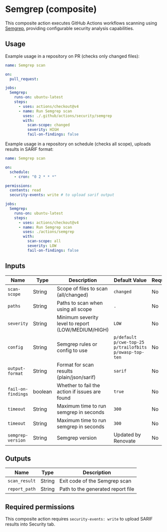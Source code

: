 # Semgrep (composite)

This composite action executes GitHub Actions workflows scanning using [Semgrep](https://github.com/semgrep/semgrep), providing configurable security analysis capabilities.

## Usage

Example usage in a repository on PR (checks only changed files):

```yaml
name: Semgrep scan

on:
  pull_request:

jobs:
  Semgrep:
    runs-on: ubuntu-latest
    steps:
      - uses: actions/checkout@v4
      - name: Run Semgrep scan
        uses: ./.github/actions/security/semgrep
        with:
          scan-scope: changed
          severity: HIGH
          fail-on-findings: false
```

Example usage in a repository on schedule (checks all scope), uploads results in SARIF format:

```yaml
name: Semgrep scan

on:
  schedule:
    - cron: "0 2 * * *"

permissions:
  contents: read
  security-events: write # to upload sarif output

jobs:
  Semgrep:
    runs-on: ubuntu-latest
    steps:
      - uses: actions/checkout@v4
      - name: Run Semgrep scan
        uses: ./actions/semgrep
        with:
          scan-scope: all
          severity: LOW
          fail-on-findings: false
```

## Inputs

| Name               | Type    | Description                                        | Default Value                                          | Required |
| ------------------ | ------- | -------------------------------------------------- | ------------------------------------------------------ | -------- |
| `scan-scope`       | String  | Scope of files to scan (all/changed)               | `changed`                                              | No       |
| `paths`            | String  | Paths to scan when using all scope                 | `.`                                                    | No       |
| `severity`         | String  | Minimum severity level to report (LOW/MEDIUM/HIGH) | `LOW`                                                  | No       |
| `config`           | String  | Semgrep rules or config to use                     | `p/default p/cwe-top-25 p/trailofbits p/owasp-top-ten` | No       |
| `output-format`    | String  | Format for scan results (plain/json/sarif)         | `sarif`                                                | No       |
| `fail-on-findings` | boolean | Whether to fail the action if issues are found     | `true`                                                 | No       |
| `timeout`          | String  | Maximum time to run semgrep in seconds             | `300`                                                  | No       |
| `timeout`          | String  | Maximum time to run semgrep in seconds             | `300`                                                  | No       |
| `semgrep-version`  | String  | Semgrep version                                    | Updated by Renovate                                    | No       |

## Outputs

| Name          | Type   | Description                       |
| ------------- | ------ | --------------------------------- |
| `scan_result` | String | Exit code of the Semgrep scan     |
| `report_path` | String | Path to the generated report file |

## Required permissions

This composite action requires `security-events: write` to upload SARIF results into Security tab.
